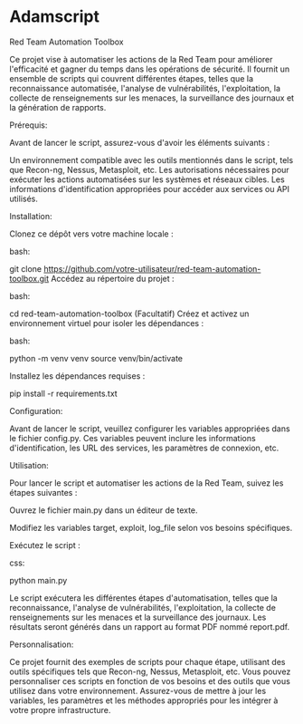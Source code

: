 # Adamscript

Red Team Automation Toolbox

Ce projet vise à automatiser les actions de la Red Team pour améliorer l'efficacité et gagner du temps dans les opérations de sécurité. Il fournit un ensemble de scripts qui couvrent différentes étapes, telles que la reconnaissance automatisée, l'analyse de vulnérabilités, l'exploitation, la collecte de renseignements sur les menaces, la surveillance des journaux et la génération de rapports.

Prérequis:

Avant de lancer le script, assurez-vous d'avoir les éléments suivants :

Un environnement compatible avec les outils mentionnés dans le script, tels que Recon-ng, Nessus, Metasploit, etc.
Les autorisations nécessaires pour exécuter les actions automatisées sur les systèmes et réseaux cibles.
Les informations d'identification appropriées pour accéder aux services ou API utilisés.


Installation:

Clonez ce dépôt vers votre machine locale :

bash:

git clone https://github.com/votre-utilisateur/red-team-automation-toolbox.git
Accédez au répertoire du projet :

bash:

cd red-team-automation-toolbox
(Facultatif) Créez et activez un environnement virtuel pour isoler les dépendances :

bash:

python -m venv venv
source venv/bin/activate


Installez les dépendances requises :

pip install -r requirements.txt

Configuration:

Avant de lancer le script, veuillez configurer les variables appropriées dans le fichier config.py. Ces variables peuvent inclure les informations d'identification, les URL des services, les paramètres de connexion, etc.

Utilisation:

Pour lancer le script et automatiser les actions de la Red Team, suivez les étapes suivantes :

Ouvrez le fichier main.py dans un éditeur de texte.

Modifiez les variables target, exploit, log_file selon vos besoins spécifiques.

Exécutez le script :

css:

python main.py

Le script exécutera les différentes étapes d'automatisation, telles que la reconnaissance, l'analyse de vulnérabilités, l'exploitation, la collecte de renseignements sur les menaces et la surveillance des journaux. Les résultats seront générés dans un rapport au format PDF nommé report.pdf.

Personnalisation:

Ce projet fournit des exemples de scripts pour chaque étape, utilisant des outils spécifiques tels que Recon-ng, Nessus, Metasploit, etc. Vous pouvez personnaliser ces scripts en fonction de vos besoins et des outils que vous utilisez dans votre environnement. Assurez-vous de mettre à jour les variables, les paramètres et les méthodes appropriés pour les intégrer à votre propre infrastructure.
